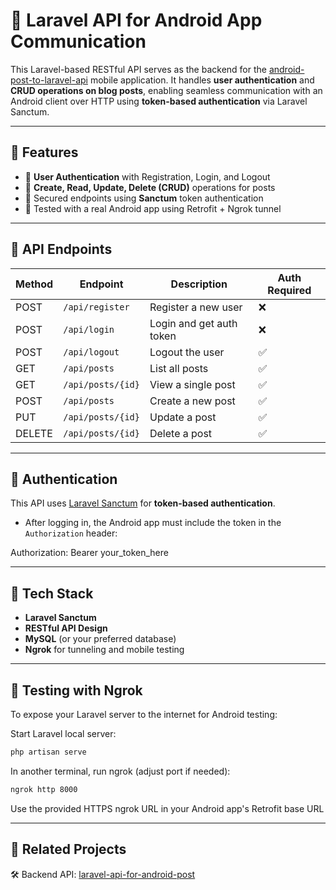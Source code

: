 # 📡 Laravel API for Android App Communication

This Laravel-based RESTful API serves as the backend for the [android-post-to-laravel-api](https://github.com/raffyhidayatulloh/android-post-to-laravel-api) mobile application. It handles **user authentication** and **CRUD operations on blog posts**, enabling seamless communication with an Android client over HTTP using **token-based authentication** via Laravel Sanctum.

---

## 🚀 Features

- 🔐 **User Authentication** with Registration, Login, and Logout
- 📝 **Create, Read, Update, Delete (CRUD)** operations for posts
- 🧪 Secured endpoints using **Sanctum** token authentication
- 🤖 Tested with a real Android app using Retrofit + Ngrok tunnel

---

## 📁 API Endpoints

| Method | Endpoint         | Description                 | Auth Required |
|--------|------------------|-----------------------------|---------------|
| POST   | `/api/register`  | Register a new user         | ❌            |
| POST   | `/api/login`     | Login and get auth token    | ❌            |
| POST   | `/api/logout`    | Logout the user             | ✅            |
| GET    | `/api/posts`     | List all posts              | ✅            |
| GET    | `/api/posts/{id}`| View a single post          | ✅            |
| POST   | `/api/posts`     | Create a new post           | ✅            |
| PUT    | `/api/posts/{id}`| Update a post               | ✅            |
| DELETE | `/api/posts/{id}`| Delete a post               | ✅            |

---

## 🔐 Authentication

This API uses [Laravel Sanctum](https://laravel.com/docs/sanctum) for **token-based authentication**.

- After logging in, the Android app must include the token in the `Authorization` header:

Authorization: Bearer your_token_here

---

## 🧩 Tech Stack

- **Laravel Sanctum**
- **RESTful API Design**
- **MySQL** (or your preferred database)
- **Ngrok** for tunneling and mobile testing

---

## 🧪 Testing with Ngrok
To expose your Laravel server to the internet for Android testing:

Start Laravel local server:

```bash
php artisan serve
```
In another terminal, run ngrok (adjust port if needed):

```bash
ngrok http 8000
```
Use the provided HTTPS ngrok URL in your Android app's Retrofit base URL

---

## 🔗 Related Projects
🛠️ Backend API: [laravel-api-for-android-post](https://github.com/raffyhidayatulloh/laravel-api-for-android-post)
